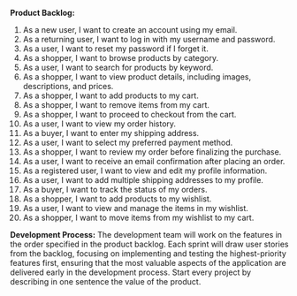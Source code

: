 **Product Backlog:**

1. As a new user, I want to create an account using my email.
2. As a returning user, I want to log in with my username and password.
3. As a user, I want to reset my password if I forget it.
4. As a shopper, I want to browse products by category.
5. As a user, I want to search for products by keyword.
6. As a shopper, I want to view product details, including images, descriptions, and prices.
7. As a shopper, I want to add products to my cart.
8. As a shopper, I want to remove items from my cart.
9. As a shopper, I want to proceed to checkout from the cart.
10. As a user, I want to view my order history.
11. As a buyer, I want to enter my shipping address.
12. As a user, I want to select my preferred payment method.
13. As a shopper, I want to review my order before finalizing the purchase.
14. As a user, I want to receive an email confirmation after placing an order.
15. As a registered user, I want to view and edit my profile information.
16. As a user, I want to add multiple shipping addresses to my profile.
17. As a buyer, I want to track the status of my orders.
18. As a shopper, I want to add products to my wishlist.
19. As a user, I want to view and manage the items in my wishlist.
20. As a shopper, I want to move items from my wishlist to my cart.


**Development Process:**
The development team will work on the features in the order specified in the product backlog. Each sprint will draw user stories from the backlog, focusing on implementing and testing the highest-priority features first, ensuring that the most valuable aspects of the application are delivered early in the development process. Start every project by describing in one sentence the value of the product.